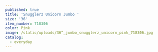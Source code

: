 ```yaml
---
published: true
title: 'Snugglerz Unicorn Jumbo '
size: '36'
item_number: 718306
color: Pink
image: /static/uploads/36”_jumbo_snugglerz_unicorn_pink_718306.jpg
catalog:
  - everyday
---
```


